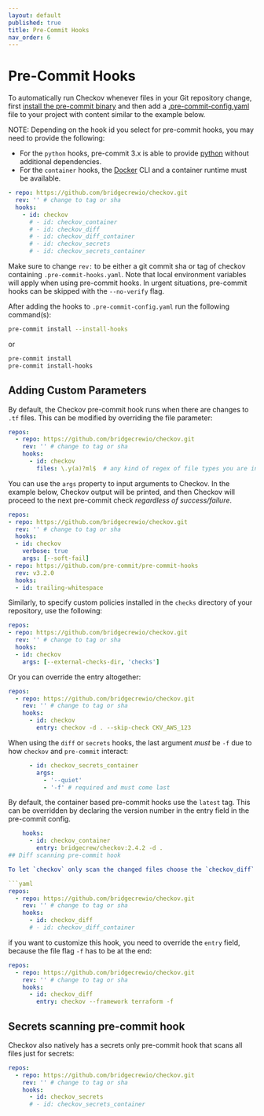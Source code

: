 ```yaml
---
layout: default
published: true
title: Pre-Commit Hooks
nav_order: 6
---
```


# Pre-Commit Hooks

To automatically run Checkov whenever files in your Git repository change, first [install the pre-commit binary](https://pre-commit.com/#install) and then add a [.pre-commit-config.yaml](https://github.com/bridgecrewio/checkov/blob/main/.pre-commit-config.yaml) file to your project with content similar to the example below.


NOTE: Depending on the hook id you select for pre-commit hooks, you may need to provide the following:

* For the `python` hooks, pre-commit 3.x is able to provide [python](https://pre-commit.com/#python) without additional dependencies.
* For the `container` hooks, the [Docker](https://docs.docker.com/get-docker/) CLI and a container runtime must be available.


```yaml
- repo: https://github.com/bridgecrewio/checkov.git
  rev: '' # change to tag or sha
  hooks:
    - id: checkov
      # - id: checkov_container
      # - id: checkov_diff
      # - id: checkov_diff_container
      # - id: checkov_secrets
      # - id: checkov_secrets_container
```

Make sure to change `rev:` to be either a git commit sha or tag of checkov containing `.pre-commit-hooks.yaml`. Note that local environment variables will apply when using pre-commit hooks. In urgent situations, pre-commit hooks can be skipped with the `--no-verify` flag.

After adding the hooks to `.pre-commit-config.yaml` run the following command(s):

```bash
pre-commit install --install-hooks
```

or

```bash
pre-commit install
pre-commit install-hooks
```

## Adding Custom Parameters

By default, the Checkov pre-commit hook runs when there are changes to `.tf` files. This can be modified by overriding the file parameter:

```yaml
repos:
  - repo: https://github.com/bridgecrewio/checkov.git
    rev: '' # change to tag or sha
    hooks:
      - id: checkov
        files: \.y(a)?ml$  # any kind of regex of file types you are interested to trigger the pre-commit hook
```


You can use the `args` property to input arguments to Checkov. In the example below, Checkov output will be printed, and then Checkov will proceed to the next pre-commit check *regardless of success/failure*.

```yaml
repos:
- repo: https://github.com/bridgecrewio/checkov.git
  rev: '' # change to tag or sha
  hooks:
  - id: checkov
    verbose: true
    args: [--soft-fail]
- repo: https://github.com/pre-commit/pre-commit-hooks
  rev: v3.2.0
  hooks:
  - id: trailing-whitespace
```

Similarly, to specify custom policies installed in the `checks` directory of your repository, use the following:

```yaml
repos:
- repo: https://github.com/bridgecrewio/checkov.git
  rev: '' # change to tag or sha
  hooks:
  - id: checkov
    args: [--external-checks-dir, 'checks']
```

Or you can override the entry altogether:

```yaml
repos:
  - repo: https://github.com/bridgecrewio/checkov.git
    rev: '' # change to tag or sha
    hooks:
      - id: checkov
        entry: checkov -d . --skip-check CKV_AWS_123
```

When using the `diff` or `secrets` hooks, the last argument _must_ be `-f` due to how `checkov` and `pre-commit` interact:

```yaml
      - id: checkov_secrets_container
        args:
          - '--quiet'
          - '-f' # required and must come last
```

By default, the container based pre-commit hooks use the `latest` tag. This can be overridden by declaring the version number in the entry field in the pre-commit config.

```yaml
    hooks:
      - id: checkov_container
        entry: bridgecrew/checkov:2.4.2 -d .
## Diff scanning pre-commit hook

To let `checkov` only scan the changed files choose the `checkov_diff` hook, which scans against all frameworks:

```yaml
repos:
  - repo: https://github.com/bridgecrewio/checkov.git
    rev: '' # change to tag or sha
    hooks:
      - id: checkov_diff
      # - id: checkov_diff_container
```

if you want to customize this hook, you need to override the `entry` field, because the file flag `-f` has to be at the end:

```yaml
repos:
  - repo: https://github.com/bridgecrewio/checkov.git
    rev: '' # change to tag or sha
    hooks:
      - id: checkov_diff
        entry: checkov --framework terraform -f
```

## Secrets scanning pre-commit hook

Checkov also natively has a secrets only pre-commit hook that scans all files just for secrets:

```yaml
repos:
  - repo: https://github.com/bridgecrewio/checkov.git
    rev: '' # change to tag or sha
    hooks:
      - id: checkov_secrets
      # - id: checkov_secrets_container
```
